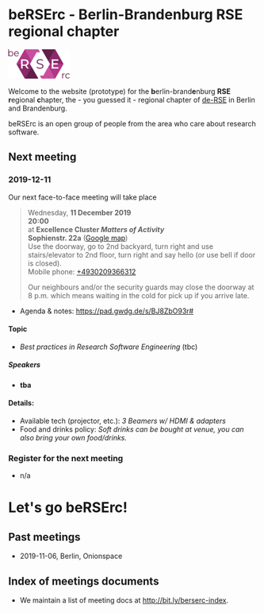 # beRSErc - Berlin-Brandenburg RSE regional chapter

![](be-RSE-rc-logo-colour.png)

Welcome to the website (prototype) for the **b**erlin-brand**e**nburg **RSE** **r**egional **c**hapter, the - you guessed it - regional chapter of [de-RSE](https://de-rse.org) in Berlin and Brandenburg.

beRSErc is an open group of people from the area who care about research software.

## Next meeting

### 2019-12-11


Our next face-to-face meeting will take place

> Wednesday, **11 December 2019**  
> **20:00**  
> at **Excellence Cluster *Matters of Activity***  
> **Sophienstr. 22a** ([Google map](https://goo.gl/maps/6oRnHWXGVRes29f4A))  
> Use the doorway, go to 2nd backyard, turn right and use stairs/elevator to 2nd floor, turn right and say hello (or use bell if door is closed).  
> Mobile phone: [+4930209366312](<tel:+4930209366312>)
>
> Our neighbours and/or the security guards may close the doorway at 8 p.m. which means waiting in the cold for pick up if you arrive late.

- Agenda & notes: <https://pad.gwdg.de/s/BJ8ZbO93r#>

#### Topic

- *Best practices in Research Software Engineering* (tbc)

##### Speakers

- **tba**

#### Details: 

- Available tech (projector, etc.): *3 Beamers w/ HDMI & adapters*
- Food and drinks policy: *Soft drinks can be bought at venue, you can also bring your own food/drinks.*

### Register for the next meeting

- n/a

# **Let's go beRSErc!**

## Past meetings

- 2019-11-06, Berlin, Onionspace

## Index of meetings documents

- We maintain a list of meeting docs at <http://bit.ly/berserc-index>.